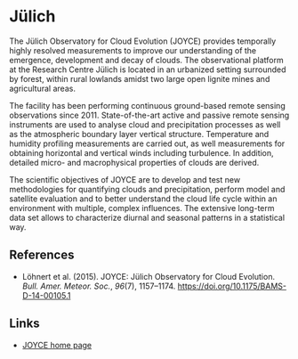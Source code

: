 # Jülich

The Jülich Observatory for Cloud Evolution (JOYCE) provides temporally highly
resolved measurements to improve our understanding of the emergence,
development and decay of clouds. The observational platform at the Research
Centre Jülich is located in an urbanized setting surrounded by forest, within
rural lowlands amidst two large open lignite mines and agricultural areas.

The facility has been performing continuous ground-based remote sensing
observations since 2011. State-of-the-art active and passive remote sensing
instruments are used to analyse cloud and precipitation processes as well as
the atmospheric boundary layer vertical structure. Temperature and humidity
profiling measurements are carried out, as well measurements for obtaining
horizontal and vertical winds including turbulence. In addition, detailed
micro- and macrophysical properties of clouds are derived.

The scientific objectives of JOYCE are to develop and test new methodologies
for quantifying clouds and precipitation, perform model and satellite
evaluation and to better understand the cloud life cycle within an environment
with multiple, complex influences. The extensive long-term data set allows to
characterize diurnal and seasonal patterns in a statistical way.

## References

- Löhnert et al. (2015). JOYCE: Jülich Observatory for Cloud Evolution. _Bull.
  Amer. Meteor. Soc._, _96_(7), 1157–1174. <https://doi.org/10.1175/BAMS-D-14-00105.1>

## Links

- [JOYCE home page](https://cpex-lab.de/cpex-lab/EN/Home/JOYCE-CF/JOYCE-CF_node.html)

